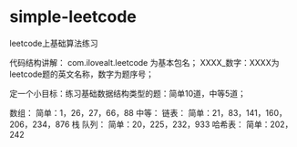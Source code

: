 # simple-leetcode
leetcode上基础算法练习

代码结构讲解：
    com.ilovealt.leetcode 为基本包名；
    XXXX_数字：XXXX为leetcode题的英文名称，数字为题序号；

定一个小目标：练习基础数据结构类型的题：简单10道，中等5道；

数组：
    简单：1，26，27，66，88
    中等：
链表：
    简单：21，83，141，160，206，234，876
栈 队列：
    简单：20，225，232，933
哈希表：
    简单：202， 242
